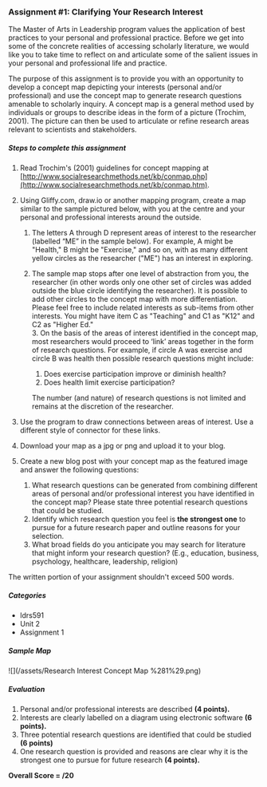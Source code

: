 ### Assignment \#1: Clarifying Your Research Interest

The Master of Arts in Leadership program values the application of best practices to your personal and professional practice.  Before we get into some of the concrete realities of accessing scholarly literature, we would like you to take time to reflect on and articulate some of the salient issues in your personal and professional life and practice.

The purpose of this assignment is to provide you with an opportunity to develop a concept map depicting your interests \(personal and/or professional\) and use the concept map to generate research questions amenable to scholarly inquiry. A concept map is a general method used by individuals or groups to describe ideas in the form of a picture \(Trochim, 2001\). The picture can then be used to articulate or refine research areas relevant to scientists and stakeholders.

##### Steps to complete this assignment

1. Read Trochim's \(2001\) guidelines for concept mapping at [http://www.socialresearchmethods.net/kb/conmap.php](http://www.socialresearchmethods.net/kb/conmap.htm).
2. Using Gliffy.com, draw.io or another mapping program, create a map similar to the sample pictured below, with you at the centre and your personal and professional interests around the outside.

   1. The letters A through D represent areas of interest to the researcher \(labelled “ME” in the sample below\). For example, A might be "Health," B might be "Exercise," and so on, with as many different yellow circles as the researcher \("ME"\) has an interest in exploring.

   2. The sample map stops after one level of abstraction from you, the researcher \(in other words only one other set of circles was added outside the blue circle identifying the researcher\). It is possible to add other circles to the concept map with more differentiation. Please feel free to include related interests as sub-items from other interests. You might have item C as "Teaching" and C1 as "K12" and C2 as  "Higher Ed."  
      3. On the basis of the areas of interest identified in the concept map, most researchers would proceed to ‘link’ areas together in the form of research questions. For example, if circle A was exercise and circle B was health then possible research questions might include:  
         1. Does exercise participation improve or diminish health?  
         2. Does health limit exercise participation?

      The number \(and nature\) of research questions is not limited and remains at the discretion of the researcher.

3. Use the program to draw connections between areas of interest. Use a different style of connector for these links.

4. Download your map as a jpg or png and upload it to your blog.

5. Create a new blog post with your concept map as the featured image and answer the following questions:  
   1. What research questions can be generated from combining different areas of personal and/or professional interest you have identified in the concept map? Please state three potential research questions that could be studied.  
   2. Identify which research question you feel is **the strongest one** to pursue for a future research paper and outline reasons for your selection.  
   3. What broad fields do you anticipate you may search for literature that might inform your research question? \(E.g., education, business, psychology, healthcare, leadership, religion\)

The written portion of your assignment shouldn't exceed 500 words.

##### Categories

* ldrs591
* Unit 2
* Assignment 1

##### Sample Map

![](/assets/Research Interest Concept Map %281%29.png)

##### Evaluation

1. Personal and/or professional interests are described **\(4 points\).**
2. Interests are clearly labelled on a diagram using electronic software **\(6 points\).**
3. Three potential research questions are identified that could be studied **\(6 points\)**
4. One research question is provided and reasons are clear why it is the strongest one to pursue for future research **\(4 points\).**

**Overall Score = /20**

